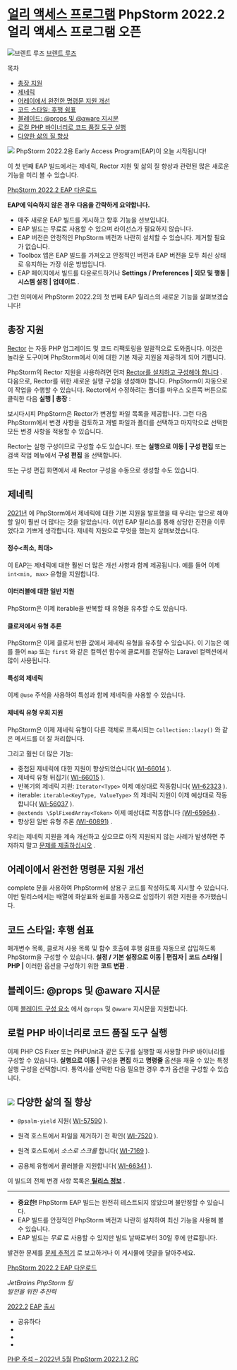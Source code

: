 [얼리 액세스 프로그램](/phpstorm/category/eap/) PhpStorm 2022.2 얼리 액세스 프로그램 오픈 
================================

![브렌트 루즈](https://secure.gravatar.com/avatar/cef66d348f7def8f4634963a7e7a05e4?s=200&r=g) [브렌트 루즈](https://blog.jetbrains.com/author/brent-roose-jetbrains-com) 



 목차

  

- [총장 지원](#Rector_support "총장 지원")
- [제네릭](#Generics "제네릭")
- [어레이에서 완전한 명령문 지원 개선](#Improved_complete_statement_support_in_arrays "어레이에서 완전한 명령문 지원 개선")
- [코드 스타일: 후행 쉼표](#Code_Style_trailing_commas "코드 스타일: 후행 쉼표")
- [블레이드: @props 및 @aware 지시문](#Blade_props_and_aware_directives "블레이드: @props 및 @aware 지시문")
- [로컬 PHP 바이너리로 코드 품질 도구 실행](#Running_code_quality_tools_with_local_PHP_binary "로컬 PHP 바이너리로 코드 품질 도구 실행")
- [다양한 삶의 질 향상](#Various_quality-of-life_improvements "다양한 삶의 질 향상")



![](https://blog.jetbrains.com/wp-content/uploads/2022/05/Blog_Featured_image_1280x600_PhpStorm-2x.png) PhpStorm 2022.2용 Early Access Program(EAP)이 오늘 시작됩니다!

 이 첫 번째 EAP 빌드에서는 제네릭, Rector 지원 및 삶의 질 향상과 관련된 많은 새로운 기능을 미리 볼 수 있습니다.

 [PhpStorm 2022.2 EAP 다운로드](https://www.jetbrains.com/phpstorm/nextversion)

 **EAP에 익숙하지 않은 경우 다음을 간략하게 요약합니다.**

- 매주 새로운 EAP 빌드를 게시하고 향후 기능을 선보입니다.
- EAP 빌드는 무료로 사용할 수 있으며 라이선스가 필요하지 않습니다.
- EAP 버전은 안정적인 PhpStorm 버전과 나란히 설치할 수 있습니다. 제거할 필요가 없습니다.
- Toolbox 앱은 EAP 빌드를 가져오고 안정적인 버전과 EAP 버전을 모두 최신 상태로 유지하는 가장 쉬운 방법입니다.
- EAP 페이지에서 빌드를 다운로드하거나 **Settings / Preferences | 외모 및 행동 | 시스템 설정 | 업데이트** .

 그런 의미에서 PhpStorm 2022.2의 첫 번째 EAP 릴리스의 새로운 기능을 살펴보겠습니다!

 총장 지원
------

 [Rector](https://github.com/rectorphp/rector) 는 자동 PHP 업그레이드 및 코드 리팩토링을 일괄적으로 도와줍니다. 이것은 놀라운 도구이며 PhpStorm에서 이에 대한 기본 제공 지원을 제공하게 되어 기쁩니다.

 PhpStorm의 Rector 지원을 사용하려면 먼저 [Rector를 설치하고 구성해야 합니다](https://github.com/rectorphp/rector#running-rector) . 다음으로, Rector를 위한 새로운 실행 구성을 생성해야 합니다. PhpStorm이 자동으로 이 작업을 수행할 수 있습니다. Rector에서 수정하려는 폴더를 마우스 오른쪽 버튼으로 클릭한 다음 **실행 | 총장** :

 보시다시피 PhpStorm은 Rector가 변경할 파일 목록을 제공합니다. 그런 다음 PhpStorm에서 변경 사항을 검토하고 개별 파일과 폴더를 선택하고 마지막으로 선택한 모든 변경 사항을 적용할 수 있습니다.

 Rector는 실행 구성이므로 구성할 수도 있습니다. 또는 **실행으로 이동 | 구성 편집** 또는 검색 작업 메뉴에서 **구성 편집** 을 선택합니다.

 또는 구성 편집 화면에서 새 Rector 구성을 수동으로 생성할 수도 있습니다.

 제네릭
----

 [2021년](https://blog.jetbrains.com/phpstorm/2021/07/phpstorm-2021-2-release/#generics) 에 PhpStorm에서 제네릭에 대한 기본 지원을 발표했을 때 우리는 앞으로 해야 할 일이 훨씬 더 많다는 것을 알았습니다. 이번 EAP 릴리스를 통해 상당한 진전을 이루었다고 기쁘게 생각합니다. 제네릭 지원으로 무엇을 했는지 살펴보겠습니다.

####  정수&lt;최소, 최대&gt;

 이 EAP는 제네릭에 대한 훨씬 더 많은 개선 사항과 함께 제공됩니다. 예를 들어 이제 `int<min, max>` 유형을 지원합니다.

####  이터러블에 대한 일반 지원

 PhpStorm은 이제 iterable을 반복할 때 유형을 유추할 수도 있습니다.

####  클로저에서 유형 추론

 PhpStorm은 이제 클로저 반환 값에서 제네릭 유형을 유추할 수 있습니다. 이 기능은 예를 들어 `map` 또는 `first` 와 같은 컬렉션 함수에 클로저를 전달하는 Laravel 컬렉션에서 많이 사용됩니다.

####  특성의 제네릭

 이제 `@use` 주석을 사용하여 특성과 함께 제네릭을 사용할 수 있습니다.

####  제네릭 유형 우회 지원

 PhpStorm은 이제 제네릭 유형이 다른 객체로 프록시되는 `Collection::lazy()` 와 같은 메서드를 더 잘 처리합니다.

 그리고 훨씬 더 많은 기능:

- 중첩된 제네릭에 대한 지원이 향상되었습니다( [WI-66014](https://youtrack.jetbrains.com/issue/WI-66014/Support-passing-template-parameter-into-static-for-different-fil) ).
- 제네릭 유형 뒤집기( [WI-66015](https://youtrack.jetbrains.com/issue/WI-66015/Support-switching-template-parameters-for-key-value-static-Tk-Tv) ).
- 반복기의 제네릭 지원: `Iterator<Type>` 이제 예상대로 작동합니다( [WI-62323](https://youtrack.jetbrains.com/issue/WI-62323/Generic-notation-for-iterator-generator-value-types) ).
- iterable: `iterable<KeyType, ValueType>` 의 제네릭 지원이 이제 예상대로 작동합니다( [WI-56037](https://youtrack.jetbrains.com/issue/WI-56037/Support-iterable-type) ).
- `@extends \SplFixedArray<Token>` 이제 예상대로 작동합니다 [(WI-65964)](https://youtrack.jetbrains.com/issue/WI-65964/Type-of-element-returned-by-current-method-of-SplFixedArray-cont) .
- 향상된 일반 유형 추론 [(WI-60891)](https://youtrack.jetbrains.com/issue/WI-60891/Support-array-Tk-Tv-unwrapping-for-return-Tv-value-type) .

 우리는 제네릭 지원을 계속 개선하고 싶으므로 아직 지원되지 않는 사례가 발생하면 주저하지 말고 [문제를 제출하십시오](https://youtrack.jetbrains.com/issues/WI) .

 어레이에서 완전한 명령문 지원 개선
--------------------

 complete 문을 사용하여 PhpStorm에 상용구 코드를 작성하도록 지시할 수 있습니다. 이번 릴리스에서는 배열에 화살표와 쉼표를 자동으로 삽입하기 위한 지원을 추가했습니다.

 코드 스타일: 후행 쉼표
--------------

 매개변수 목록, 클로저 사용 목록 및 함수 호출에 후행 쉼표를 자동으로 삽입하도록 PhpStorm을 구성할 수 있습니다. **설정 / 기본 설정으로 이동 | 편집자 | 코드 스타일 | PHP |** 이러한 옵션을 구성하기 위한 **코드 변환** .

 블레이드: @props 및 @aware 지시문
--------------------------

 이제 [블레이드 구성 요소](https://laravel.com/docs/9.x/blade#accessing-parent-data) 에서 `@props` 및 `@aware` 지시문을 지원합니다.

 로컬 PHP 바이너리로 코드 품질 도구 실행
-------------------------

 이제 PHP CS Fixer 또는 PHPUnit과 같은 도구를 실행할 때 사용할 PHP 바이너리를 구성할 수 있습니다. **실행으로 이동 |** 구성을 **편집** 하고 **명령줄** 옵션을 채울 수 있는 특정 실행 구성을 선택합니다. 통역사를 선택한 다음 필요한 경우 추가 옵션을 구성할 수 있습니다.

![](https://blog.jetbrains.com/wp-content/uploads/2022/05/code-quality-tools-binary.png) 다양한 삶의 질 향상
------------

- `@psalm-yield` 지원( [WI-57590](https://youtrack.jetbrains.com/issue/WI-57590/Support-psalm-yield-based-type-inference) ).

- 원격 호스트에서 파일을 제거하기 전 확인( [WI-7520](https://youtrack.jetbrains.com/issue/WI-7520/Confirmation-before-removing-files-from-remote-host) ).
- 원격 호스트에서 *소스로 스크롤* 합니다( [WI-7169](https://youtrack.jetbrains.com/issue/WI-7169/Feature-Request-Scroll-To-Source-in-Remote-Host) ).
- 공용체 유형에서 콜러블을 지원합니다( [WI-66341](https://youtrack.jetbrains.com/issue/WI-66341/Support-callables-in-union-type-callable-int-int) ).

 이 빌드의 전체 변경 사항 목록은[ ](https://youtrack.jetbrains.com/articles/WI-A-231735986)**[릴리스 정보](https://youtrack.jetbrains.com/articles/WI-A-231735986/PhpStorm-20222-EAP-1-22226808-build-Release-Notes)** .

---

- **중요한!** PhpStorm EAP 빌드는 완전히 테스트되지 않았으며 불안정할 수 있습니다.
- EAP 빌드를 안정적인 PhpStorm 버전과 나란히 설치하여 최신 기능을 사용해 볼 수 있습니다.
- EAP 빌드는 *무료* 로 사용할 수 있지만 빌드 날짜로부터 30일 후에 만료됩니다.

 발견한 문제를 [문제 추적기](https://youtrack.jetbrains.com/issues/WI) 로 보고하거나 이 게시물에 댓글을 달아주세요.

 [PhpStorm 2022.2 EAP 다운로드](https://www.jetbrains.com/phpstorm/nextversion)

 *JetBrains PhpStorm 팀*  
 *발전을 위한 추진력*

 [2022.2](/phpstorm/tag/2022-2/) [EAP](/phpstorm/tag/eap/) [출시](/phpstorm/tag/release/)

- 공유하다
- [](https://www.facebook.com/sharer.php?u=https%3A%2F%2Fblog.jetbrains.com%2Fphpstorm%2F2022%2F05%2Fphpstorm-2022-2-early-access-program-is-open%2F)
- [](https://twitter.com/intent/tweet?source=https%3A%2F%2Fblog.jetbrains.com%2Fphpstorm%2F2022%2F05%2Fphpstorm-2022-2-early-access-program-is-open%2F&text=https%3A%2F%2Fblog.jetbrains.com%2Fphpstorm%2F2022%2F05%2Fphpstorm-2022-2-early-access-program-is-open%2F&via=phpstorm)
- [](http://www.linkedin.com/shareArticle?mini=true&url=https%3A%2F%2Fblog.jetbrains.com%2Fphpstorm%2F2022%2F05%2Fphpstorm-2022-2-early-access-program-is-open%2F)



 [PHP 주석 – 2022년 5월](https://blog.jetbrains.com/phpstorm/2022/05/php-annotated-may-2022/) [PhpStorm 2022.1.2 RC](https://blog.jetbrains.com/phpstorm/2022/05/phpstorm-2022-1-2-rc/)